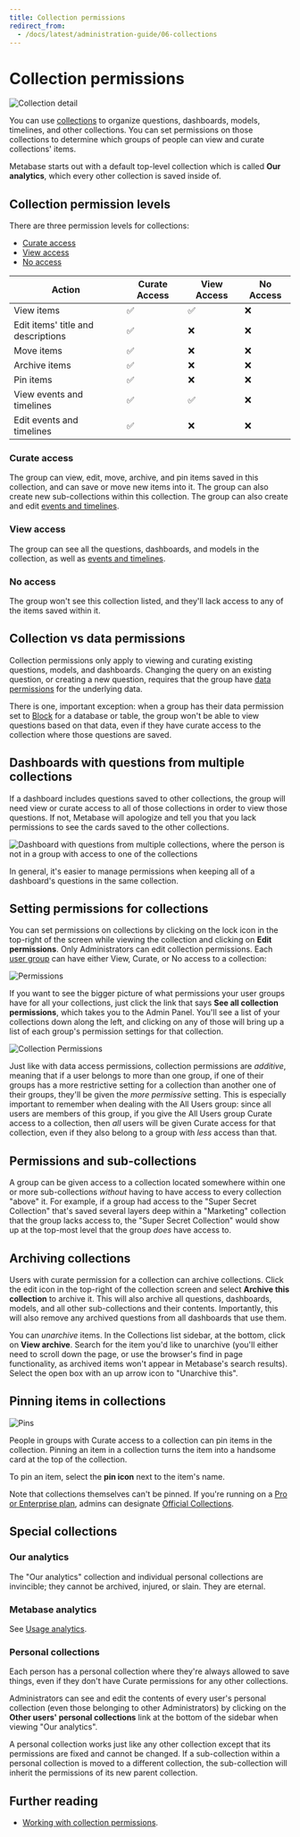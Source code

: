 ```yaml
---
title: Collection permissions
redirect_from:
  - /docs/latest/administration-guide/06-collections
---
```


# Collection permissions

![Collection detail](./images/collection-detail.png)

You can use [collections](../exploration-and-organization/collections.md) to organize questions, dashboards, models, timelines, and other collections. You can set permissions on those collections to determine which groups of people can view and curate collections' items.

Metabase starts out with a default top-level collection which is called **Our analytics**, which every other collection is saved inside of.

## Collection permission levels

There are three permission levels for collections:

- [Curate access](#curate-access)
- [View access](#view-access)
- [No access](#no-access)

| Action                             | Curate Access | View Access | No Access |
| ---------------------------------- | ------------- | ----------- | --------- |
| View items                         | ✅            | ✅          | ❌        |
| Edit items' title and descriptions | ✅            | ❌          | ❌        |
| Move items                         | ✅            | ❌          | ❌        |
| Archive items                      | ✅            | ❌          | ❌        |
| Pin items                          | ✅            | ❌          | ❌        |
| View events and timelines          | ✅            | ✅          | ❌        |
| Edit events and timelines          | ✅            | ❌          | ❌        |

### Curate access

The group can view, edit, move, archive, and pin items saved in this collection, and can save or move new items into it. The group can also create new sub-collections within this collection. The group can also create and edit [events and timelines](../exploration-and-organization/events-and-timelines.md).

### View access

The group can see all the questions, dashboards, and models in the collection, as well as [events and timelines](../exploration-and-organization/events-and-timelines.md).

### No access

The group won't see this collection listed, and they'll lack access to any of the items saved within it.

## Collection vs data permissions

Collection permissions only apply to viewing and curating existing questions, models, and dashboards. Changing the query on an existing question, or creating a new question, requires that the group have [data permissions](./data.md) for the underlying data.

There is one, important exception: when a group has their data permission set to [Block](./data.md#blocked-view-data-permission) for a database or table, the group won't be able to view questions based on that data, even if they have curate access to the collection where those questions are saved.

## Dashboards with questions from multiple collections

If a dashboard includes questions saved to other collections, the group will need view or curate access to all of those collections in order to view those questions. If not, Metabase will apologize and tell you that you lack permissions to see the cards saved to the other collections.

![Dashboard with questions from multiple collections, where the person is not in a group with access to one of the collections](./images/dashboard-no-permissions.png)

In general, it's easier to manage permissions when keeping all of a dashboard's questions in the same collection.

## Setting permissions for collections

You can set permissions on collections by clicking on the lock icon in the top-right of the screen while viewing the collection and clicking on **Edit permissions**. Only Administrators can edit collection permissions. Each [user group](./introduction.md) can have either View, Curate, or No access to a collection:

![Permissions](./images/collection-permissions.png)

If you want to see the bigger picture of what permissions your user groups have for all your collections, just click the link that says **See all collection permissions**, which takes you to the Admin Panel. You'll see a list of your collections down along the left, and clicking on any of those will bring up a list of each group's permission settings for that collection.

![Collection Permissions](./images/admin-panel-collections.png)

Just like with data access permissions, collection permissions are _additive_, meaning that if a user belongs to more than one group, if one of their groups has a more restrictive setting for a collection than another one of their groups, they'll be given the _more permissive_ setting. This is especially important to remember when dealing with the All Users group: since all users are members of this group, if you give the All Users group Curate access to a collection, then _all_ users will be given Curate access for that collection, even if they also belong to a group with _less_ access than that.

## Permissions and sub-collections

A group can be given access to a collection located somewhere within one or more sub-collections _without_ having to have access to every collection "above" it. For example, if a group had access to the "Super Secret Collection" that's saved several layers deep within a "Marketing" collection that the group lacks access to, the "Super Secret Collection" would show up at the top-most level that the group _does_ have access to.

## Archiving collections

Users with curate permission for a collection can archive collections. Click the edit icon in the top-right of the collection screen and select **Archive this collection** to archive it. This will also archive all questions, dashboards, models, and all other sub-collections and their contents. Importantly, this will also remove any archived questions from all dashboards that use them.

You can _unarchive_ items. In the Collections list sidebar, at the bottom, click on **View archive**. Search for the item you'd like to unarchive (you'll either need to scroll down the page, or use the browser's find in page functionality, as archived items won't appear in Metabase's search results). Select the open box with an up arrow icon to "Unarchive this".

## Pinning items in collections

![Pins](./images/pinned-items.png)

People in groups with Curate access to a collection can pin items in the collection. Pinning an item in a collection turns the item into a handsome card at the top of the collection.

To pin an item, select the **pin icon** next to the item's name.

Note that collections themselves can't be pinned. If you're running on a [Pro or Enterprise plan](https://www.metabase.com/pricing), admins can designate [Official Collections][offical-collections].

## Special collections

### Our analytics

The "Our analytics" collection and individual personal collections are invincible; they cannot be archived, injured, or slain. They are eternal.

### Metabase analytics

See [Usage analytics](../usage-and-performance-tools/usage-analytics.md).

### Personal collections

Each person has a personal collection where they're always allowed to save things, even if they don't have Curate permissions for any other collections.

Administrators can see and edit the contents of every user's personal collection (even those belonging to other Administrators) by clicking on the **Other users' personal collections** link at the bottom of the sidebar when viewing "Our analytics".

A personal collection works just like any other collection except that its permissions are fixed and cannot be changed. If a sub-collection within a personal collection is moved to a different collection, the sub-collection will inherit the permissions of its new parent collection.

## Further reading

- [Working with collection permissions][collection-permissions].

[collections]: ../exploration-and-organization/collections.md
[collection-permissions]: https://www.metabase.com/learn/permissions/collection-permissions
[dashboard-subscriptions]: ../dashboards/subscriptions.md
[data-permissions]: ./data.md
[data-sandboxing]: ../permissions/data-sandboxes.md
[offical-collections]: ../exploration-and-organization/collections.md#official-collections
[permissions]: https://www.metabase.com/learn/permissions
[sandbox-columns]: https://www.metabase.com/learn/permissions/data-sandboxing-column-permissions
[sandbox-rows]: https://www.metabase.com/learn/permissions/data-sandboxing-row-permissions
[slack-integration]: ../configuring-metabase/slack.md
[sql-snippet-folders]: ../questions/native-editor/sql-snippets.md
